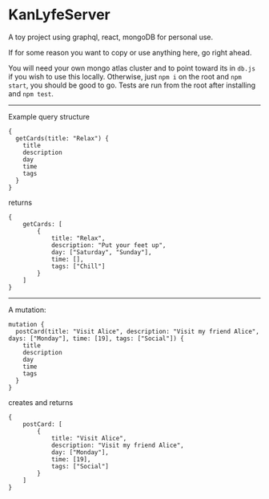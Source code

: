 # KanLyfeServer

A toy project using graphql, react, mongoDB for personal use.

If for some reason you want to copy or use anything here, go right ahead.

You will need your own mongo atlas cluster and to point toward its in `db.js` if you wish to use this locally. Otherwise, just `npm i` on the root and `npm start`, you should be good to go. Tests are run from the root after installing and `npm test`.

----
Example query structure

```
{
  getCards(title: "Relax") {
    title
    description
  	day
    time
    tags
  }
}

```
returns
```
{
	getCards: [
		{
			title: "Relax",
			description: "Put your feet up",
			day: ["Saturday", "Sunday"],
			time: [],
			tags: ["Chill"]
		}
	]
}
```
----

A mutation:

```
mutation {
  postCard(title: "Visit Alice", description: "Visit my friend Alice", days: ["Monday"], time: [19], tags: ["Social"]) {
    title
    description
  	day
    time
    tags
  }
}

```
creates and returns 
```
{
	postCard: [
		{
			title: "Visit Alice",
			description: "Visit my friend Alice",
			day: ["Monday"],
			time: [19],
			tags: ["Social"]
		}
	]
}
```
